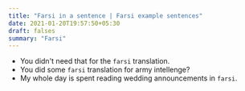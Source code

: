 ```yaml
---
title: "Farsi in a sentence | Farsi example sentences"
date: 2021-01-20T19:57:50+05:30
draft: falses
summary: "Farsi"
---
```

- You didn't need that for the `farsi` translation.
- You did some `farsi` translation for army intellenge?
- My whole day is spent reading wedding announcements in `farsi`.
                 
